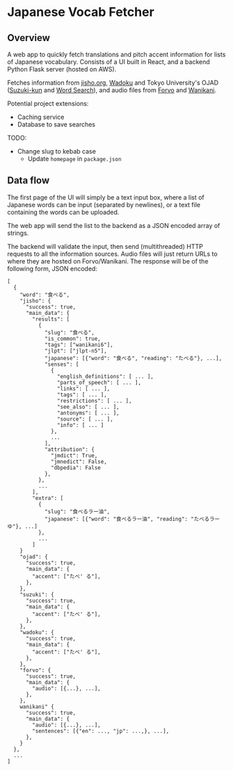 # Japanese Vocab Fetcher

## Overview

A web app to quickly fetch translations and pitch accent information for lists of Japanese
vocabulary. Consists of a UI built in React, and a backend Python Flask server (hosted on AWS).

Fetches information from [jisho.org](jisho.org), [Wadoku](wadoku.de) and Tokyo
University's OJAD ([Suzuki-kun](http://www.gavo.t.u-tokyo.ac.jp/ojad/eng/phrasing/index) and
[Word Search](http://www.gavo.t.u-tokyo.ac.jp/ojad/search)), and audio files from
[Forvo](forvo.com) and [Wanikani](wanikani.com).

Potential project extensions:
- Caching service
- Database to save searches

TODO:
- Change slug to kebab case
  - Update `homepage` in `package.json`


## Data flow

The first page of the UI will simply be a text input box, where a list of Japanese words can be
input (separated by newlines), or a text file containing the words can be uploaded.

The web app will send the list to the backend as a JSON encoded array of strings.

The backend will validate the input, then send (multithreaded) HTTP requests to all the information
sources. Audio files will just return URLs to where they are hosted on Forvo/Wanikani. The response
will be of the following form, JSON encoded:

```
[
  {
    "word": "食べる",
    "jisho": {
      "success": true,
      "main_data": {
        "results": [
          {
            "slug": "食べる",
            "is_common": true,
            "tags": ["wanikani6"],
            "jlpt": ["jlpt-n5"],
            "japanese": [{"word": "食べる", "reading": "たべる"}, ...],
            "senses": [
              {
                "english_definitions": [ ... ],
                "parts_of_speech": [ ... ],
                "links": [ ... ],
                "tags": [ ... ],
                "restrictions": [ ... ],
                "see_also": [ ... ],
                "antonyms": [ ... ],
                "source": [ ... ],
                "info": [ ... ]
              },
              ...
            ],
            "attribution": {
              "jmdict": True,
              "jmnedict": False,
              "dbpedia": False
            },
          },
          ...
        ],
        "extra": [
          {
            "slug": "食べるラー油",
            "japanese": [{"word": "食べるラー油", "reading": "たべるラーゆ"}, ...]
          },
          ...
        ]
    }
    "ojad": {
      "success": true,
      "main_data": {
        "accent": ["たべ' る"],
      },
    },
    "suzuki": {
      "success": true,
      "main_data": {
        "accent": ["たべ' る"],
      },
    },
    "wadoku": {
      "success": true,
      "main_data": {
        "accent": ["たべ' る"],
      },
    },
    "forvo": {
      "success": true,
      "main_data": {
        "audio": [{...}, ...],
      },
    },
    wanikani" {
      "success": true,
      "main_data": {
        "audio": [{...}, ...],
        "sentences": [{"en": ..., "jp": ...,}, ...],
      },
    }
  },
  ...
]
```

